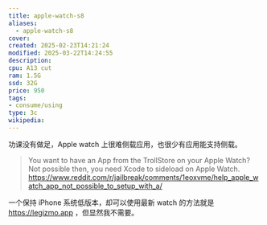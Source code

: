 ```yaml
---
title: apple-watch-s8
aliases:
  - apple-watch-s8
cover: 
created: 2025-02-23T14:21:24
modified: 2025-03-22T14:24:55
description: 
cpu: A13 cut
ram: 1.5G
ssd: 32G
price: 950
tags: 
- consume/using
type: 3c
wikipedia:
---
```


功课没有做足，Apple watch 上很难侧载应用，也很少有应用能支持侧载。

> You want to have an App from the TrollStore on your Apple Watch? Not possible then, you need Xcode to sideload on Apple Watch.
> https://www.reddit.com/r/jailbreak/comments/1eoxvme/help_apple_watch_app_not_possible_to_setup_with_a/

一个保持 iPhone 系统低版本，却可以使用最新 watch 的方法就是 https://legizmo.app ，但显然我不需要。
